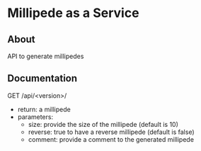 # Millipede as a Service

## About

API to generate millipedes

## Documentation

GET /api/\<version\>/
* return: a millipede
* parameters:
    * size: provide the size of the millipede (default is 10)
    * reverse: true to have a reverse millipede (default is false)
    * comment: provide a comment to the generated millipede
